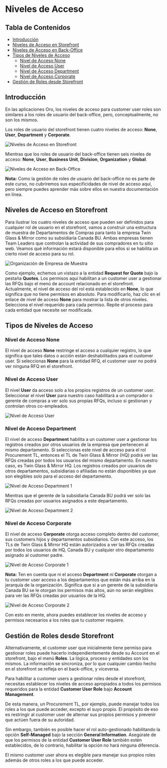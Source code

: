 # Niveles de Acceso

## Tabla de Contenidos
- [Introducción](#introducción)
- [Niveles de Acceso en Storefront](#niveles-de-acceso-en-storefront)
- [Niveles de Acceso en Back-Office](#niveles-de-acceso-en-back-office)
- [Tipos de Niveles de Acceso](#tipos-de-niveles-de-acceso)
  - [Nivel de Acceso None](#nivel-de-acceso-none)
  - [Nivel de Acceso User](#nivel-de-acceso-user)
  - [Nivel de Acceso Department](#nivel-de-acceso-department)
  - [Nivel de Acceso Corporate](#nivel-de-acceso-corporate)
- [Gestión de Roles desde Storefront](#gestión-de-roles-desde-storefront)

## Introducción

En las aplicaciones Oro, los niveles de acceso para customer user roles son similares a los roles de usuario del back-office, pero, conceptualmente, no son los mismos.

Los roles de usuario del storefront tienen cuatro niveles de acceso: **None**, **User**, **Department** y **Corporate**.

![Niveles de Acceso en Storefront](https://hive.oroinc.com/wp-content/uploads/sites/21/2021/02/access_levels_storefront-1-768x288.png)

Mientras que los roles de usuario del back-office tienen seis niveles de acceso: **None**, **User**, **Business Unit**, **Division**, **Organization** y **Global**.

![Niveles de Acceso en Back-Office](https://hive.oroinc.com/wp-content/uploads/sites/21/2021/02/access_levels_back_office-1-768x321.png)

**Nota:** Como la gestión de roles de usuario del back-office no es parte de este curso, no cubriremos sus especificidades de nivel de acceso aquí, pero siempre puedes aprender más sobre ellos en nuestra documentación en línea.

## Niveles de Acceso en Storefront

Para ilustrar los cuatro niveles de acceso que pueden ser definidos para cualquier rol de usuario en el storefront, vamos a construir una estructura de muestra de Departamentos de Compras para tanto la empresa Twin Glass & Mirror como su subsidiaria Canada BU. Ambas empresas tienen Team Leaders que controlan la actividad de sus compradores en tu sitio web. Veamos qué información estará disponible para ellos si se habilita un cierto nivel de acceso para su rol.

![Organización de Empresa de Muestra](https://hive.oroinc.com/wp-content/uploads/sites/21/2021/02/sample_company_organization-1024x454.png)

Como ejemplo, echemos un vistazo a la entidad **Request for Quote** bajo la pestaña **Quotes**. Los permisos aquí habilitan a un customer user a gestionar las RFQs bajo el menú de account relacionado en el storefront. Actualmente, el nivel de acceso del rol está establecido en **None**, lo que significa que no tiene permisos en absoluto. Para modificarlo, haz clic en el enlace de nivel de acceso **None** para mostrar la lista de otros niveles. Selecciona el nivel requerido para cada permiso. Repite el proceso para cada entidad que necesite ser modificada.

## Tipos de Niveles de Acceso

### Nivel de Acceso None

El nivel de acceso **None** restringe el acceso a cualquier registro, lo que significa que tales datos o acción están deshabilitados para el customer user. Si seleccionas **None** para la entidad RFQ, el customer user no podrá ver ninguna RFQ en el storefront.

### Nivel de Acceso User

El nivel **User** da acceso solo a los propios registros de un customer user. Seleccionar el nivel **User** para nuestro caso habilitará a un comprador o gerente de compras a ver solo sus propias RFQs, incluso si gestionan y controlan otros co-empleados.

![Nivel de Acceso User](https://hive.oroinc.com/wp-content/uploads/sites/21/2021/02/user_access_level-1024x446.png)

### Nivel de Acceso Department

El nivel de acceso **Department** habilita a un customer user a gestionar los registros creados por otros usuarios de la empresa que pertenecen al mismo departamento. Si seleccionas este nivel de acceso para el rol Procurement TL, entonces el TL de Twin Glass & Mirror (HQ) podrá ver las RFQs creadas por todos los usuarios del mismo departamento. En nuestro caso, es Twin Glass & Mirror HQ. Los registros creados por usuarios de otros departamentos, subsidiarias o afiliadas no están disponibles ya que son elegibles solo para el acceso del departamento.

![Nivel de Acceso Department 1](https://hive.oroinc.com/wp-content/uploads/sites/21/2021/02/department_access_level_1-1024x446.png)

Mientras que el gerente de la subsidiaria Canada BU podrá ver solo las RFQs creadas por usuarios asignados a este departamento.

![Nivel de Acceso Department 2](https://hive.oroinc.com/wp-content/uploads/sites/21/2021/02/department_access_level_2-1024x416.png)

### Nivel de Acceso Corporate

El nivel de acceso **Corporate** otorga acceso completo dentro del customer, sus customers hijos y departamentos subsidiarios. Con este acceso, los TLs de Twin Glass & Mirror HQ están autorizados a ver las RFQs creadas por todos los usuarios de HQ, Canada BU y cualquier otro departamento asignado al customer padre.

![Nivel de Acceso Corporate 1](https://hive.oroinc.com/wp-content/uploads/sites/21/2021/02/corporate_access_level_1-1024x446.png)

**Nota:** Ten en cuenta que ni el acceso **Department** ni **Corporate** otorgan a tu customer user acceso a los departamentos que están más arriba en la jerarquía de la organización. Significa que si a un gerente de la subsidiaria Canada BU se le otorgan los permisos más altos, aún no serán elegibles para ver las RFQs creadas por usuarios de la HQ.

![Nivel de Acceso Corporate 2](https://hive.oroinc.com/wp-content/uploads/sites/21/2021/02/corporate_access_level_2-1024x446.png)

Con esto en mente, ahora puedes establecer los niveles de acceso y permisos necesarios a los roles que tu customer requiere.

## Gestión de Roles desde Storefront

Alternativamente, el customer user que inicialmente tiene permiso para gestionar roles puede hacerlo independientemente desde su Account en el storefront, bajo el menú **Roles**. La lógica, proceso y entidades son los mismos. La información se sincroniza, por lo que cualquier cambio hecho en el storefront se refleja en el back-office, y viceversa.

Para habilitar a customer users a gestionar roles desde el storefront, necesitas establecer los niveles de acceso apropiados a todos los permisos requeridos para la entidad **Customer User Role** bajo **Account Management**.

De esta manera, un Procurement TL, por ejemplo, puede manejar todos los roles a los que puede acceder, excepto el suyo propio. El propósito de eso es restringir al customer user de alternar sus propios permisos y prevenir que actúen fuera de su autoridad.

Sin embargo, también es posible hacer el rol auto-gestionado habilitando la opción **Self-Managed** bajo la sección **General Information**. Asegúrate de que los permisos de la entidad **Customer User Role** también estén establecidos, de lo contrario, habilitar la opción no hará ninguna diferencia.

El mismo customer user ahora es elegible para manejar sus propios roles además de otros roles a los que puede acceder.

